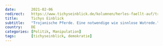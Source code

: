 ```yaml
---
date:       2021-02-06
redirect:   https://www.tichyseinblick.de/kolumnen/herles-faellt-auf/trojanische-pferde-eine-notwendige-wie-sinnlose-wutrede/
title:      Tichys Einblick
subtitle:   "Trojanische Pferde. Eine notwendige wie sinnlose Wutrede."
country:    DE
categories: [Politik, Manipulation]
tags:       [tichyseinblick, demokratie]
---
```


